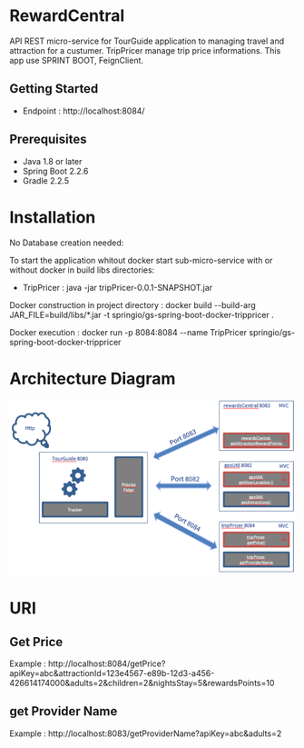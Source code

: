 # RewardCentral
API REST micro-service for TourGuide application to managing travel and attraction for a custumer.
TripPricer manage trip price informations. 
This app use SPRINT BOOT, FeignClient.

## Getting Started

- Endpoint : http://localhost:8084/

## Prerequisites

- Java 1.8  or later
- Spring Boot 2.2.6
- Gradle 2.2.5

# Installation

No Database creation needed:

To start the application whitout docker start sub-micro-service with or without docker in build libs directories: 
- TripPricer : java -jar tripPricer-0.0.1-SNAPSHOT.jar

Docker construction in project directory : 
docker build --build-arg JAR_FILE=build/libs/*.jar -t springio/gs-spring-boot-docker-trippricer .

Docker execution : 
docker run -p 8084:8084 --name TripPricer springio/gs-spring-boot-docker-trippricer

# Architecture Diagram
![ScreenShot](Architecture.png)

# URI
## Get Price
Example : 
http://localhost:8084/getPrice?apiKey=abc&attractionId=123e4567-e89b-12d3-a456-426614174000&adults=2&children=2&nightsStay=5&rewardsPoints=10


## get Provider Name
Example : 
http://localhost:8083/getProviderName?apiKey=abc&adults=2